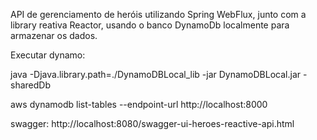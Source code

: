 API de gerenciamento de heróis utilizando Spring WebFlux, junto com a library reativa Reactor, usando o banco DynamoDb localmente para armazenar os dados.



Executar dynamo: 

 java -Djava.library.path=./DynamoDBLocal_lib -jar DynamoDBLocal.jar -sharedDb
 
 aws dynamodb list-tables --endpoint-url http://localhost:8000


swagger: http://localhost:8080/swagger-ui-heroes-reactive-api.html

